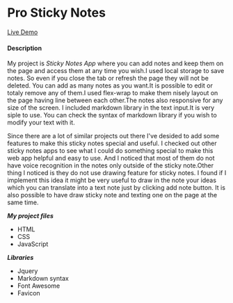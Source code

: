 # Pro Sticky Notes

<a href="https://akhmed0606.github.io/ProStickyNotes/" class="button">Live Demo</a>

#### Description
My project is *Sticky Notes App* where you can add notes and keep them on the page  and access them at any time you wish.I used local storage to save  notes. So even if you close the tab or refresh the page they will not be deleted. You can add as many notes as you want.It is possible to edit or totaly remove any of them.I used flex-wrap to make them nisely layout on the page having line between each other.The notes also responsive for any size of the screen. I included markdown library in the text input.It is very siple to use.
You can check the syntax of markdown library if you wish to modify your text with it.

Since there are a lot of similar projects out there I've desided to add some features to make this sticky notes special and useful.
I checked out other sticky notes apps to see what I could do something special to make this web app helpful and easy to use. And I noticed that most of them do not have voice recognition in the notes only outside of the sticky note.Other thing I noticed is they do not  use drawing feature for sticky notes. I found if I implement this idea it might be very useful to draw in the note your ideas which you can translate into a text note just by clicking add note button. It is also possible to have draw sticky note and texting one on the page at the same time. 


***My project files***
- HTML
- CSS
- JavaScript


***Libraries***
- Jquery
- Markdown syntax
- Font Awesome
- Favicon
